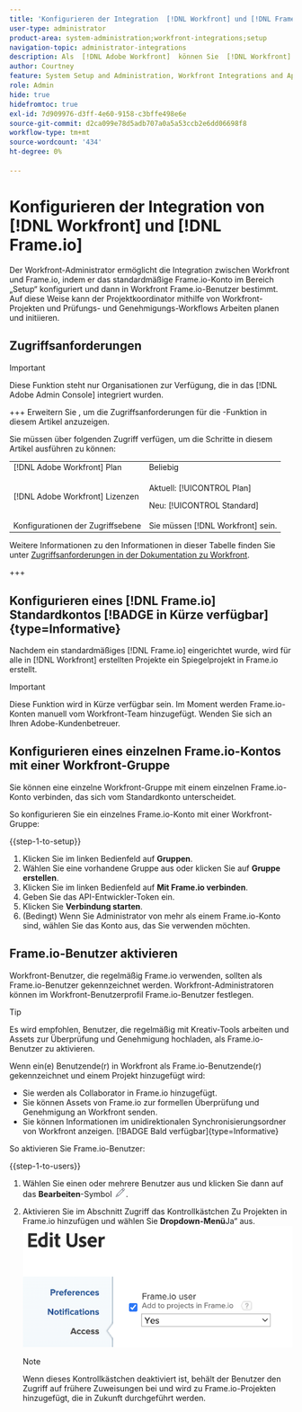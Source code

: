 ```yaml
---
title: 'Konfigurieren der Integration  [!DNL Workfront] und [!DNL Frame.io] '
user-type: administrator
product-area: system-administration;workfront-integrations;setup
navigation-topic: administrator-integrations
description: Als  [!DNL Adobe Workfront]  können Sie  [!DNL Workfront]  mit integrieren  [!DNL Frame.io]  Ihrer Organisation eine nahtlose Möglichkeit bieten, Assets zu überprüfen und zu genehmigen.
author: Courtney
feature: System Setup and Administration, Workfront Integrations and Apps
role: Admin
hide: true
hidefromtoc: true
exl-id: 7d909976-d3ff-4e60-9158-c3bffe498e6e
source-git-commit: d2ca099e78d5adb707a0a5a53ccb2e6dd06698f8
workflow-type: tm+mt
source-wordcount: '434'
ht-degree: 0%

---
```


# Konfigurieren der Integration von [!DNL Workfront] und [!DNL Frame.io]

Der Workfront-Administrator ermöglicht die Integration zwischen Workfront und Frame.io, indem er das standardmäßige Frame.io-Konto im Bereich „Setup“ konfiguriert und dann in Workfront Frame.io-Benutzer bestimmt. Auf diese Weise kann der Projektkoordinator mithilfe von Workfront-Projekten und Prüfungs- und Genehmigungs-Workflows Arbeiten planen und initiieren.


## Zugriffsanforderungen

>[!IMPORTANT]
>
>Diese Funktion steht nur Organisationen zur Verfügung, die in das [!DNL Adobe Admin Console] integriert wurden.

+++ Erweitern Sie , um die Zugriffsanforderungen für die -Funktion in diesem Artikel anzuzeigen.

Sie müssen über folgenden Zugriff verfügen, um die Schritte in diesem Artikel ausführen zu können:

<table>
  <tr>
   <td>[!DNL Adobe Workfront] Plan</td>
   <td>Beliebig</td>
  </tr>
  <tr>
   <td>[!DNL Adobe Workfront] Lizenzen
   </td>
   <td><p>Aktuell: [!UICONTROL Plan]</p>
   <p>Neu: [!UICONTROL Standard]</p></td>
  </tr>
  <tr>
   <td>Konfigurationen der Zugriffsebene
   </td>
   <td>Sie müssen [!DNL Workfront] sein.
   </td>
  </tr>

</table>

Weitere Informationen zu den Informationen in dieser Tabelle finden Sie unter [Zugriffsanforderungen in der Dokumentation zu Workfront](/help/quicksilver/administration-and-setup/add-users/access-levels-and-object-permissions/access-level-requirements-in-documentation.md).

+++

## Konfigurieren eines [!DNL Frame.io] Standardkontos [!BADGE in Kürze verfügbar]{type=Informative}

Nachdem ein standardmäßiges [!DNL Frame.io] eingerichtet wurde, wird für alle in [!DNL Workfront] erstellten Projekte ein Spiegelprojekt in Frame.io erstellt.

>[!IMPORTANT]
>
>Diese Funktion wird in Kürze verfügbar sein. Im Moment werden Frame.io-Konten manuell vom Workfront-Team hinzugefügt. Wenden Sie sich an Ihren Adobe-Kundenbetreuer.

## Konfigurieren eines einzelnen Frame.io-Kontos mit einer Workfront-Gruppe

Sie können eine einzelne Workfront-Gruppe mit einem einzelnen Frame.io-Konto verbinden, das sich vom Standardkonto unterscheidet.

So konfigurieren Sie ein einzelnes Frame.io-Konto mit einer Workfront-Gruppe:

{{step-1-to-setup}}

1. Klicken Sie im linken Bedienfeld auf **Gruppen**.
1. Wählen Sie eine vorhandene Gruppe aus oder klicken Sie auf **Gruppe erstellen**.
1. Klicken Sie im linken Bedienfeld auf **Mit Frame.io verbinden**.
1. Geben Sie das API-Entwickler-Token ein.
1. Klicken Sie **Verbindung starten**.
1. (Bedingt) Wenn Sie Administrator von mehr als einem Frame.io-Konto sind, wählen Sie das Konto aus, das Sie verwenden möchten.

## Frame.io-Benutzer aktivieren

Workfront-Benutzer, die regelmäßig Frame.io verwenden, sollten als Frame.io-Benutzer gekennzeichnet werden. Workfront-Administratoren können im Workfront-Benutzerprofil Frame.io-Benutzer festlegen.

>[!TIP]
>
>Es wird empfohlen, Benutzer, die regelmäßig mit Kreativ-Tools arbeiten und Assets zur Überprüfung und Genehmigung hochladen, als Frame.io-Benutzer zu aktivieren.

Wenn ein(e) Benutzende(r) in Workfront als Frame.io-Benutzende(r) gekennzeichnet und einem Projekt hinzugefügt wird:

* Sie werden als Collaborator in Frame.io hinzugefügt. <!--do we need to be more explicit about a frame license being provisioned for them?-->
* Sie können Assets von Frame.io zur formellen Überprüfung und Genehmigung an Workfront senden.
* Sie können Informationen im unidirektionalen Synchronisierungsordner von Workfront anzeigen. [!BADGE Bald verfügbar]{type=Informative}

So aktivieren Sie Frame.io-Benutzer:

{{step-1-to-users}}

1. Wählen Sie einen oder mehrere Benutzer aus und klicken Sie dann auf das **Bearbeiten**-Symbol ![Bearbeiten](assets/edit-icon.png).
1. Aktivieren Sie im Abschnitt Zugriff das Kontrollkästchen Zu Projekten in Frame.io hinzufügen und wählen Sie **Dropdown-Menü**&#x200B;Ja“ aus.
   ![Zum Frame-Projekt hinzufügen](assets/add-to-frame-project.png)

   >[!NOTE]
   >
   >Wenn dieses Kontrollkästchen deaktiviert ist, behält der Benutzer den Zugriff auf frühere Zuweisungen bei und wird zu Frame.io-Projekten hinzugefügt, die in Zukunft durchgeführt werden.<!-- If the user is deactivated, they lose all access to previous assignments and are removed from the Frame.io account.-->
